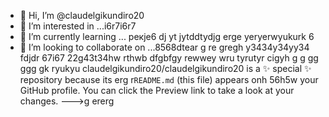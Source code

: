  - 👋 Hi, I’m @claudelgikundiro20
- 👀 I’m interested in ...i6r7i6r7
- 🌱 I’m currently learning ... рекje6 dj yt jytddtydjg erge yeryerwyukurk 6
- 💞️ I’m looking to collaborate on ...8568dtear g re gregh y3434y34yy34  fdjdr 67i67
22g43t34hw rthwb dfgbfgy rewwey wru tyrutyr cigyh g g gg ggg gk ryukyu
claudelgikundiro20/claudelgikundiro20 is a ✨ special ✨ repository because its erg r`README.md` (this file) appears onh 56h5w your GitHub profile.
You can click the Preview link to take a look at your changes.
--->g ererg
